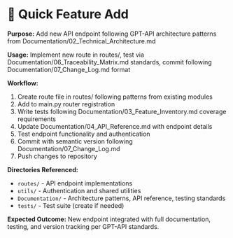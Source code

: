 # 🎯 Quick Feature Add
**Purpose:** Add new API endpoint following GPT-API architecture patterns from Documentation/02_Technical_Architecture.md

**Usage:** Implement new route in routes/, test via Documentation/06_Traceability_Matrix.md standards, commit following Documentation/07_Change_Log.md format

**Workflow:**
1. Create route file in routes/ following patterns from existing modules
2. Add to main.py router registration
3. Write tests following Documentation/03_Feature_Inventory.md coverage requirements  
4. Update Documentation/04_API_Reference.md with endpoint details
5. Test endpoint functionality and authentication
6. Commit with semantic version following Documentation/07_Change_Log.md
7. Push changes to repository

**Directories Referenced:**
- `routes/` - API endpoint implementations
- `utils/` - Authentication and shared utilities  
- `Documentation/` - Architecture patterns, API reference, testing standards
- `tests/` - Test suite (create if needed)

**Expected Outcome:** New endpoint integrated with full documentation, testing, and version tracking per GPT-API standards.
